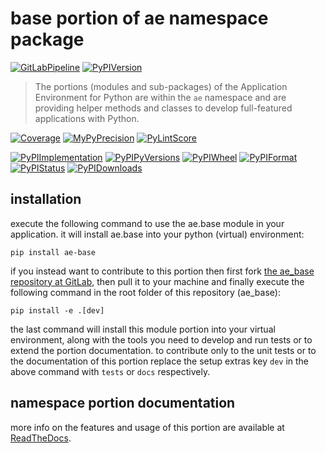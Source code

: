 <!--
  THIS FILE IS EXCLUSIVELY MAINTAINED IN THE NAMESPACE ROOT PACKAGE. CHANGES HAVE TO BE DONE THERE.
-->
# base portion of ae namespace package

[![GitLabPipeline](https://img.shields.io/gitlab/pipeline/ae-group/ae_base/master?logo=python)](
    https://gitlab.com/ae-group/ae_base)
[![PyPIVersion](https://img.shields.io/pypi/v/ae_base)](
    https://pypi.org/project/ae-base/#history)

>The portions (modules and sub-packages) of the Application Environment for Python are within
the `ae` namespace and are providing helper methods and classes to develop
full-featured applications with Python.

[![Coverage](https://ae-group.gitlab.io/ae_base/coverage.svg)](
    https://ae-group.gitlab.io/ae_base/coverage/ae_base_py.html)
[![MyPyPrecision](https://ae-group.gitlab.io/ae_base/mypy.svg)](
    https://ae-group.gitlab.io/ae_base/lineprecision.txt)
[![PyLintScore](https://ae-group.gitlab.io/ae_base/pylint.svg)](
    https://ae-group.gitlab.io/ae_base/pylint.log)

[![PyPIImplementation](https://img.shields.io/pypi/implementation/ae_base)](
    https://pypi.org/project/ae-base/)
[![PyPIPyVersions](https://img.shields.io/pypi/pyversions/ae_base)](
    https://pypi.org/project/ae-base/)
[![PyPIWheel](https://img.shields.io/pypi/wheel/ae_base)](
    https://pypi.org/project/ae-base/)
[![PyPIFormat](https://img.shields.io/pypi/format/ae_base)](
    https://pypi.org/project/ae-base/)
[![PyPIStatus](https://img.shields.io/pypi/status/ae_base)](
    https://libraries.io/pypi/ae-base)
[![PyPIDownloads](https://img.shields.io/pypi/dm/ae_base)](
    https://pypi.org/project/ae-base/#files)


## installation


execute the following command to use the ae.base module in your
application. it will install ae.base into your python (virtual) environment:
 
```shell script
pip install ae-base
```

if you instead want to contribute to this portion then first fork
[the ae_base repository at GitLab](https://gitlab.com/ae-group/ae_base "ae.base code repository"),
then pull it to your machine and finally execute the following command in the root folder
of this repository (ae_base):

```shell script
pip install -e .[dev]
```

the last command will install this module portion into your virtual environment, along with
the tools you need to develop and run tests or to extend the portion documentation.
to contribute only to the unit tests or to the documentation of this portion replace
the setup extras key `dev` in the above command with `tests` or `docs` respectively.


## namespace portion documentation

more info on the features and usage of this portion are available at
[ReadTheDocs](https://ae.readthedocs.io/en/latest/_autosummary/ae.base.html#module-ae.base
"ae_base documentation").

<!-- common files version 0.2.77 deployed version 0.2.18 (with 0.2.77)
     to https://gitlab.com/ae-group as ae_base module as well as
     to https://ae-group.gitlab.io with CI check results as well as
     to https://pypi.org/project/ae-base as namespace portion ae-base.
-->
